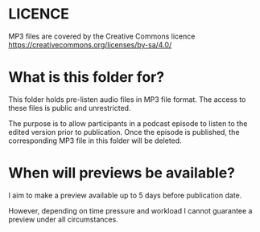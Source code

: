 # LICENCE
MP3 files are covered by the Creative Commons licence https://creativecommons.org/licenses/by-sa/4.0/

# What is this folder for?
This folder holds pre-listen audio files in MP3 file format. The access to these files is public and unrestricted.

The purpose is to allow participants in a podcast episode to listen to the edited version prior to publication. 
Once the episode is published, the corresponding MP3 file in this folder will be deleted. 

# When will previews be available?
I aim to make a preview available up to 5 days before publication date. 

However, depending on time pressure and workload I cannot guarantee a preview under all circumstances.



